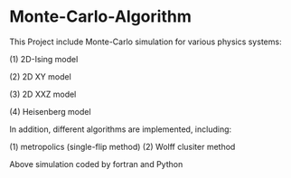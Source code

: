 # Monte-Carlo-Algorithm

This Project include Monte-Carlo simulation for various physics systems:

(1) 2D-Ising model 

(2) 2D XY model 

(3) 2D XXZ model 

(4) Heisenberg model

In addition, different algorithms are implemented, including:

(1) metropolics (single-flip method) (2) Wolff clusiter method 

Above simulation coded by fortran and Python 
